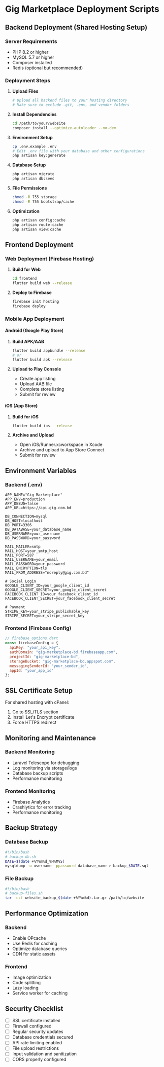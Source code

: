 # Gig Marketplace Deployment Scripts

## Backend Deployment (Shared Hosting Setup)

### Server Requirements
- PHP 8.2 or higher
- MySQL 5.7 or higher
- Composer installed
- Redis (optional but recommended)

### Deployment Steps

1. **Upload Files**
   ```bash
   # Upload all backend files to your hosting directory
   # Make sure to exclude .git, .env, and vendor folders
   ```

2. **Install Dependencies**
   ```bash
   cd /path/to/your/website
   composer install --optimize-autoloader --no-dev
   ```

3. **Environment Setup**
   ```bash
   cp .env.example .env
   # Edit .env file with your database and other configurations
   php artisan key:generate
   ```

4. **Database Setup**
   ```bash
   php artisan migrate
   php artisan db:seed
   ```

5. **File Permissions**
   ```bash
   chmod -R 755 storage
   chmod -R 755 bootstrap/cache
   ```

6. **Optimization**
   ```bash
   php artisan config:cache
   php artisan route:cache
   php artisan view:cache
   ```

## Frontend Deployment

### Web Deployment (Firebase Hosting)

1. **Build for Web**
   ```bash
   cd frontend
   flutter build web --release
   ```

2. **Deploy to Firebase**
   ```bash
   firebase init hosting
   firebase deploy
   ```

### Mobile App Deployment

#### Android (Google Play Store)

1. **Build APK/AAB**
   ```bash
   flutter build appbundle --release
   # or
   flutter build apk --release
   ```

2. **Upload to Play Console**
   - Create app listing
   - Upload AAB file
   - Complete store listing
   - Submit for review

#### iOS (App Store)

1. **Build for iOS**
   ```bash
   flutter build ios --release
   ```

2. **Archive and Upload**
   - Open iOS/Runner.xcworkspace in Xcode
   - Archive and upload to App Store Connect
   - Submit for review

## Environment Variables

### Backend (.env)
```env
APP_NAME="Gig Marketplace"
APP_ENV=production
APP_DEBUG=false
APP_URL=https://api.gig.com.bd

DB_CONNECTION=mysql
DB_HOST=localhost
DB_PORT=3306
DB_DATABASE=your_database_name
DB_USERNAME=your_username
DB_PASSWORD=your_password

MAIL_MAILER=smtp
MAIL_HOST=your_smtp_host
MAIL_PORT=587
MAIL_USERNAME=your_email
MAIL_PASSWORD=your_password
MAIL_ENCRYPTION=tls
MAIL_FROM_ADDRESS="noreply@gig.com.bd"

# Social Login
GOOGLE_CLIENT_ID=your_google_client_id
GOOGLE_CLIENT_SECRET=your_google_client_secret
FACEBOOK_CLIENT_ID=your_facebook_client_id
FACEBOOK_CLIENT_SECRET=your_facebook_client_secret

# Payment
STRIPE_KEY=your_stripe_publishable_key
STRIPE_SECRET=your_stripe_secret_key
```

### Frontend (Firebase Config)
```javascript
// firebase_options.dart
const firebaseConfig = {
  apiKey: "your_api_key",
  authDomain: "gig-marketplace-bd.firebaseapp.com",
  projectId: "gig-marketplace-bd",
  storageBucket: "gig-marketplace-bd.appspot.com",
  messagingSenderId: "your_sender_id",
  appId: "your_app_id"
};
```

## SSL Certificate Setup

For shared hosting with cPanel:
1. Go to SSL/TLS section
2. Install Let's Encrypt certificate
3. Force HTTPS redirect

## Monitoring and Maintenance

### Backend Monitoring
- Laravel Telescope for debugging
- Log monitoring via storage/logs
- Database backup scripts
- Performance monitoring

### Frontend Monitoring
- Firebase Analytics
- Crashlytics for error tracking
- Performance monitoring

## Backup Strategy

### Database Backup
```bash
#!/bin/bash
# backup-db.sh
DATE=$(date +%Y%m%d_%H%M%S)
mysqldump -u username -ppassword database_name > backup_$DATE.sql
```

### File Backup
```bash
#!/bin/bash
# backup-files.sh
tar -czf website_backup_$(date +%Y%m%d).tar.gz /path/to/website
```

## Performance Optimization

### Backend
- Enable OPcache
- Use Redis for caching
- Optimize database queries
- CDN for static assets

### Frontend
- Image optimization
- Code splitting
- Lazy loading
- Service worker for caching

## Security Checklist

- [ ] SSL certificate installed
- [ ] Firewall configured
- [ ] Regular security updates
- [ ] Database credentials secured
- [ ] API rate limiting enabled
- [ ] File upload restrictions
- [ ] Input validation and sanitization
- [ ] CORS properly configured